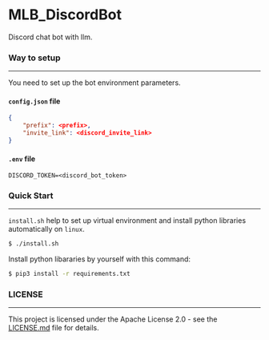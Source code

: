# MLB_DiscordBot

Discord chat bot with llm.  

### Way to setup
---
You need to set up the bot environment parameters.

#### `config.json` file

```json
{
    "prefix": <prefix>,
    "invite_link": <discord_invite_link>
}
```

#### `.env` file

```
DISCORD_TOKEN=<discord_bot_token>
```

### Quick Start
---
`install.sh` help to set up virtual environment and install python libraries automatically on `linux`.  

```bash
$ ./install.sh
```

Install python libararies by yourself with this command:  

```bash
$ pip3 install -r requirements.txt
```

### LICENSE
---
This project is licensed under the Apache License 2.0 - see the [LICENSE.md](./LICENSE) file for details.